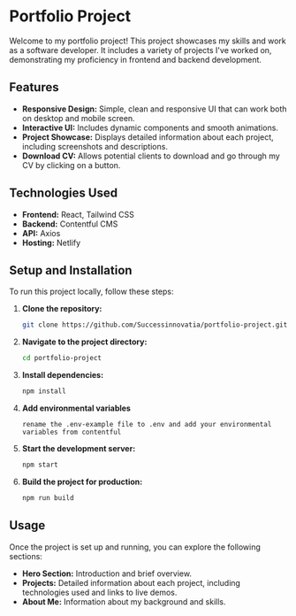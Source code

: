 # Portfolio Project

Welcome to my portfolio project! This project showcases my skills and work as a software developer. It includes a variety of projects I've worked on, demonstrating my proficiency in frontend and backend development.

## Features

- **Responsive Design:** Simple, clean and responsive UI that can work both on desktop and mobile screen.
- **Interactive UI:** Includes dynamic components and smooth animations.
- **Project Showcase:** Displays detailed information about each project, including screenshots and descriptions.
- **Download CV:** Allows potential clients to download and go through my CV by clicking on a button.

## Technologies Used

- **Frontend:** React, Tailwind CSS
- **Backend:** Contentful CMS
- **API:** Axios
- **Hosting:** Netlify

## Setup and Installation

To run this project locally, follow these steps:

1. **Clone the repository:**

   ```bash
   git clone https://github.com/Successinnovatia/portfolio-project.git
   ```

2. **Navigate to the project directory:**

   ```bash
   cd portfolio-project
   ```

3. **Install dependencies:**

   ```bash
   npm install
   ```

4. **Add environmental variables**
   ```
   rename the .env-example file to .env and add your environmental variables from contentful
   ```
5. **Start the development server:**

   ```bash
   npm start
   ```

6. **Build the project for production:**
   ```bash
   npm run build
   ```

## Usage

Once the project is set up and running, you can explore the following sections:

- **Hero Section:** Introduction and brief overview.
- **Projects:** Detailed information about each project, including technologies used and links to live demos.
- **About Me:** Information about my background and skills.

